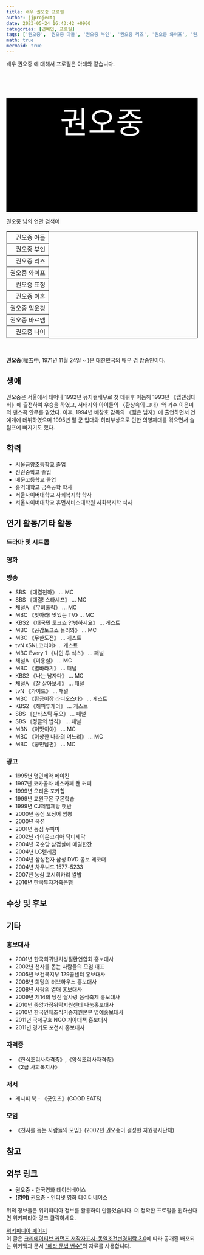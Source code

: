 ```yaml
---
title: 배우 권오중 프로필
author: jjprojectg
date: 2023-05-24 16:43:42 +0900
categories: [연예인, 프로필]
tags: ['권오중', '권오중 아들', '권오중 부인', '권오중 리즈', '권오중 와이프', '권오중 표정', '권오중 이혼', '권오중 엄윤경', '권오중 바르뎀', '권오중 나이']
math: true
mermaid: true
---
```


<p>
배우 권오중 에 대해서  프로필은 아래와 같습니다. 
</p>
<div class="textimage_container" style="background-color:black ; width:100%; height:300px; ">
  <p style=" color: white; text-align: center;font-size:80">권오중</p>
</div>
<p>
 권오중 님의 연관 검색어
</p>
<table  border="1" class="dataframe"> <tr style="text-align: right;"> <td> 권오중 아들 </td></tr> <tr style="text-align: right;"> <td> 권오중 부인 </td></tr> <tr style="text-align: right;"> <td> 권오중 리즈 </td></tr> <tr style="text-align: right;"> <td> 권오중 와이프 </td></tr> <tr style="text-align: right;"> <td> 권오중 표정 </td></tr> <tr style="text-align: right;"> <td> 권오중 이혼 </td></tr> <tr style="text-align: right;"> <td> 권오중 엄윤경 </td></tr> <tr style="text-align: right;"> <td> 권오중 바르뎀 </td></tr> <tr style="text-align: right;"> <td> 권오중 나이 </td></tr></table>
<br />
<p><span></span>
</p>
<p><b>권오중</b>(權五中, 1971년 11월 24일 ~ )은 대한민국의 배우 겸 방송인이다.
</p>

<h2>생애</h2>
<p>권오중은 서울에서 태어나 1992년 뮤지컬배우로 첫 데뷔후 이듬해 1993년 《랩댄싱대회》에 출전하여 우승을 하였고, 서태지와 아이들의 〈환상속의 그대〉와 가수 이은미의 댄스곡 안무를 맡았다. 이후, 1994년 배창호 감독의 《젊은 남자》에 출연하면서 연예계에 데뷔하였으며  1995년 말 군 입대와 허리부상으로 인한 의병제대를 겪으면서 슬럼프에 빠지기도 했다.
</p>

<h2>학력</h2>
<ul><li>서울금양초등학교 졸업</li>
<li>선린중학교 졸업</li>
<li>배문고등학교 졸업</li>
<li>홍익대학교 금속공학 학사</li>
<li>서울사이버대학교 사회복지학 학사</li>
<li>서울사이버대학교 휴먼서비스대학원 사회복지학 석사</li></ul>

<h2>연기 활동/기타 활동</h2>
<h3>드라마 및 시트콤</h3>
<h3>영화</h3>
<h3>방송</h3>
<ul><li>SBS 《대결천하》 ... MC</li>
<li>SBS 《대결! 스타셰프》 ... MC</li>
<li>채널A 《무비홀릭》 ... MC</li>
<li>MBC 《찾아라! 맛있는 TV》 ... MC</li>
<li>KBS2 《대국민 토크쇼 안녕하세요》 ... 게스트</li>
<li>MBC 《공감토크쇼 놀러와》 ... MC</li>
<li>MBC 《무한도전》 ... 게스트</li>
<li>tvN 《SNL코리아》 ... 게스트</li>
<li>MBC Every 1 《나인 투 식스》 ... 패널</li>
<li>채널A 《미용실》 ... MC</li>
<li>MBC 《별바라기》 ... 패널</li>
<li>KBS2 《나는 남자다》 ... MC</li>
<li>채널A 《잘 살아보세》 ... 패널</li>
<li>tvN 《가이드》 ... 패널</li>
<li>MBC 《황금어장 라디오스타》 ... 게스트</li>
<li>KBS2 《해피투게더》 ... 게스트</li>
<li>SBS 《판타스틱 듀오》 ... 패널</li>
<li>SBS 《정글의 법칙》 ... 패널</li>
<li>MBN 《이맛이야》 ... MC</li>
<li>MBC 《이상한 나라의 며느리》 ... MC</li>
<li>MBC 《궁민남편》 ... MC</li></ul>

<h3>광고</h3>
<ul><li>1995년 명인제약 메이킨</li>
<li>1997년 코카콜라 네스카페 캔 커피</li>
<li>1999년 오리온 포카칩</li>
<li>1999년 교원구몬 구몬학습</li>
<li>1999년 CJ제일제당 햇반</li>
<li>2000년 농심 오징어 짬뽕</li>
<li>2000년 옥션</li>
<li>2001년 농심 무파마</li>
<li>2002년 라이온코리아 닥터세닥</li>
<li>2004년 국순당 삼겹살에 메밀한잔</li>
<li>2004년 LG텔레콤</li>
<li>2004년 삼성전자 삼성 DVD 콤보 레코더</li>
<li>2004년 차우니드 1577-5233</li>
<li>2007년 농심 고시히카리 쌀밥</li>
<li>2016년 한국투자저축은행</li></ul>

<h2>수상 및 후보</h2>
<h2>기타</h2>
<h3>홍보대사</h3>
<ul><li>2001년 한국희귀난치성질환연합회 홍보대사</li>
<li>2002년 천사를 돕는 사람들의 모임 대표</li>
<li>2005년 보건복지부 129콜센터 홍보대사</li>
<li>2008년 희망의 러브하우스 홍보대사</li>
<li>2008년 사랑의 열매 홍보대사</li>
<li>2009년 제14회 당진 쌀사랑 음식축제 홍보대사</li>
<li>2010년 중앙가정위탁지원센터 나눔홍보대사</li>
<li>2010년 한국인체조직기증지원본부 명예홍보대사</li>
<li>2011년 국제구호 NGO 기아대책 홍보대사</li>
<li>2011년 경기도 포천시 홍보대사</li></ul>

<h3>자격증</h3>
<ul><li>《한식조리사자격증》,《양식조리사자격증》</li>
<li>《2급 사회복지사》</li></ul>

<h3>저서</h3>
<ul><li>레시피 북 - 《굿잇츠》(GOOD EATS)</li></ul>

<h3>모임</h3>
<ul><li>《천사를 돕는 사람들의 모임》(2002년 권오중이 결성한 자원봉사단체)</li></ul>

<h2>참고</h2>
<h2>외부 링크</h2>
<ul><li>권오중 - 한국영화 데이터베이스 </li>
<li><b><span title="언어: 영어">(영어)</span></b> 권오중 - 인터넷 영화 데이터베이스 </li></ul>
<p>
위의 정보들은 위키피디아 정보를 활용하여 만들었습니다. 
더 정확한 프로필을 원하신다면 위키피티아 링크 클릭하세요. 
</p>
<a href="https://ko.wikipedia.org/wiki/권오중" >위키피디아 페이지 </a>


<footer>
이 글은 <a href="https://creativecommons.org/licenses/by-sa/3.0/">크리에이티브 커먼즈 저작자표시-동일조건변경허락 3.0</a>에 따라 공개된 배포되는 위키백과 문서 <a href="https://ko.wikipedia.org/wiki/메타_문법_변수">"메타 문법 변수"</a>의 자료를 사용합니다.
</footer>
